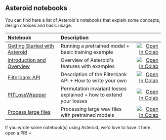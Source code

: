 ## Asteroid notebooks
You can find here a list of Asteroid's notebooks that explain some concepts, design choices and basic usage.

| Notebook     |      Description      |   |
|:----------|:-------------|------:|
| [Getting Started with Asteroid](https://github.com/asteroid-team/asteroid/blob/master/notebooks/00_GettingStarted.ipynb)  | Running a pretrained model + basic training example  |[![Open In Colab](https://colab.research.google.com/assets/colab-badge.svg)](http://colab.research.google.com/github/asteroid-team/asteroid/blob/master/notebooks/00_GettingStarted.ipynb) |
| [Introduction and Overview](https://github.com/asteroid-team/asteroid/blob/master/notebooks/01_APIOverview.ipynb)  | Overview of Asteroid's features with examples  |[![Open In Colab](https://colab.research.google.com/assets/colab-badge.svg)](http://colab.research.google.com/github/asteroid-team/asteroid/blob/master/notebooks/01_APIOverview.ipynb) |
| [Filterbank API](https://github.com/asteroid-team/asteroid/blob/master/notebooks/02_Filterbank.ipynb)  | Description of the Filterbank API + How to write your own  |[![Open In Colab](https://colab.research.google.com/assets/colab-badge.svg)](http://colab.research.google.com/github/asteroid-team/asteroid/blob/master/notebooks/02_Filterbank.ipynb) |
| [PITLossWrapper](https://github.com/asteroid-team/asteroid/blob/master/notebooks/03_PITLossWrapper.ipynb)  |  Permutation invariant losses explained + how to extend your losses |[![Open In Colab](https://colab.research.google.com/assets/colab-badge.svg)](http://colab.research.google.com/github/asteroid-team/asteroid/blob/master/notebooks/03_PITLossWrapper.ipynb) |
| [Process large files](https://github.com/asteroid-team/asteroid/blob/master/notebooks/04_ProcessLargeAudioFiles.ipynb)  | Processing large wav files with pretrained models |[![Open In Colab](https://colab.research.google.com/assets/colab-badge.svg)](http://colab.research.google.com/github/asteroid-team/asteroid/blob/master/notebooks/04_ProcessLargeAudioFiles.ipynb) |


If you wrote some notebook(s) using Asteroid, we'd love to have it here, open a PR! :star:
